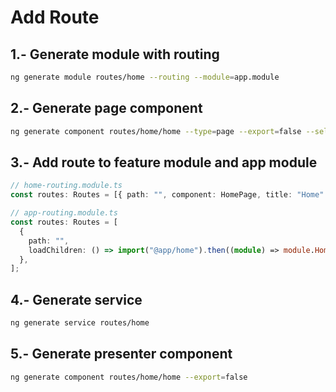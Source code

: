 # Add Route

## 1.- Generate module with routing

```bash
ng generate module routes/home --routing --module=app.module
```

## 2.- Generate page component

```bash
ng generate component routes/home/home --type=page --export=false --selector=false --inline-style --skip-tests --change-detection=OnPush --type=page --flat
```

## 3.- Add route to feature module and app module

```typescript
// home-routing.module.ts
const routes: Routes = [{ path: "", component: HomePage, title: "Home" }];

// app-routing.module.ts
const routes: Routes = [
  {
    path: "",
    loadChildren: () => import("@app/home").then((module) => module.HomeModule),
  },
];
```

## 4.- Generate service

```bash
ng generate service routes/home
```

## 5.- Generate presenter component

```bash
ng generate component routes/home/home --export=false
```
